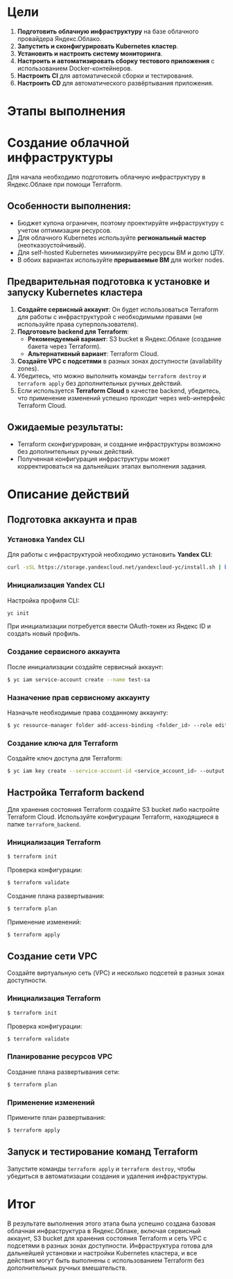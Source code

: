 # Цели

1. **Подготовить облачную инфраструктуру** на базе облачного провайдера Яндекс.Облако.
2. **Запустить и сконфигурировать Kubernetes кластер**.
3. **Установить и настроить систему мониторинга**.
4. **Настроить и автоматизировать сборку тестового приложения** с использованием Docker-контейнеров.
5. **Настроить CI** для автоматической сборки и тестирования.
6. **Настроить CD** для автоматического развёртывания приложения.

# Этапы выполнения


# Создание облачной инфраструктуры

Для начала необходимо подготовить облачную инфраструктуру в Яндекс.Облаке при помощи Terraform.

## Особенности выполнения:

- Бюджет купона ограничен, поэтому проектируйте инфраструктуру с учетом оптимизации ресурсов.
- Для облачного Kubernetes используйте **региональный мастер** (неотказоустойчивый).
- Для self-hosted Kubernetes минимизируйте ресурсы ВМ и долю ЦПУ.
- В обоих вариантах используйте **прерываемые ВМ** для worker nodes.

## Предварительная подготовка к установке и запуску Kubernetes кластера

1. **Создайте сервисный аккаунт**: Он будет использоваться Terraform для работы с инфраструктурой с необходимыми правами (не используйте права суперпользователя).
2. **Подготовьте backend для Terraform**:
   - **Рекомендуемый вариант**: S3 bucket в Яндекс.Облаке (создание бакета через Terraform).
   - **Альтернативный вариант**: Terraform Cloud.
3. **Создайте VPC с подсетями** в разных зонах доступности (availability zones).
4. Убедитесь, что можно выполнить команды `terraform destroy` и `terraform apply` без дополнительных ручных действий.
5. Если используется **Terraform Cloud** в качестве backend, убедитесь, что применение изменений успешно проходит через web-интерфейс Terraform Cloud.

## Ожидаемые результаты:

- Terraform сконфигурирован, и создание инфраструктуры возможно без дополнительных ручных действий.
- Полученная конфигурация инфраструктуры может корректироваться на дальнейших этапах выполнения задания.

# Описание действий

## Подготовка аккаунта и прав

### Установка Yandex CLI

Для работы с инфраструктурой необходимо установить **Yandex CLI**:

```bash
curl -sSL https://storage.yandexcloud.net/yandexcloud-yc/install.sh | bash
```

### Инициализация Yandex CLI

Настройка профиля CLI:

```bash
yc init
```

При инициализации потребуется ввести OAuth-токен из Яндекс ID и создать новый профиль.

### Создание сервисного аккаунта

После инициализации создайте сервисный аккаунт:

```bash
$ yc iam service-account create --name test-sa
```

### Назначение прав сервисному аккаунту

Назначьте необходимые права созданному аккаунту:

```bash
$ yc resource-manager folder add-access-binding <folder_id> --role editor --subject serviceAccount:<service_account_id>
```

### Создание ключа для Terraform

Создайте ключ доступа для Terraform:

```bash
$ yc iam key create --service-account-id <service_account_id> --output key_terraform.json
```

## Настройка Terraform backend

Для хранения состояния Terraform создайте S3 bucket либо настройте Terraform Cloud. Используйте конфигурации Terraform, находящиеся в папке `terraform_backend`.

### Инициализация Terraform

```bash
$ terraform init
```

Проверка конфигурации:

```bash
$ terraform validate
```

Создание плана развертывания:

```bash
$ terraform plan
```

Применение изменений:

```bash
$ terraform apply
```

## Создание сети VPC

Создайте виртуальную сеть (VPC) и несколько подсетей в разных зонах доступности.

### Инициализация Terraform

```bash
$ terraform init
```

Проверка конфигурации:

```bash
$ terraform validate
```

### Планирование ресурсов VPC

Создание плана развертывания сети:

```bash
$ terraform plan
```

### Применение изменений

Примените план развертывания:

```bash
$ terraform apply
```

## Запуск и тестирование команд Terraform

Запустите команды `terraform apply` и `terraform destroy`, чтобы убедиться в автоматизации создания и удаления инфраструктуры.

# Итог

В результате выполнения этого этапа была успешно создана базовая облачная инфраструктура в Яндекс.Облаке, включая сервисный аккаунт, S3 bucket для хранения состояния Terraform и сеть VPC с подсетями в разных зонах доступности. Инфраструктура готова для дальнейшей установки и настройки Kubernetes кластера, и все действия могут быть выполнены с использованием Terraform без дополнительных ручных вмешательств.


